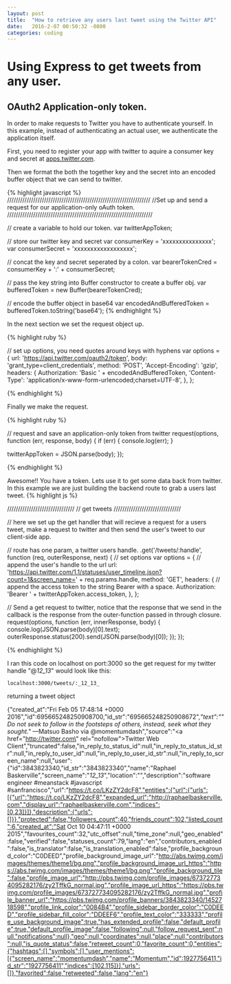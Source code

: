 ```yaml
---
layout: post
title:  "How to retrieve any users last tweet using the Twitter API"
date:   2016-2-07 00:50:32 -0800
categories: coding
---
```


# Using Express to get tweets from any user.

## OAuth2 Application-only token.

  In order to make requests to Twitter you have to authenticate yourself.   In this example, instead of authenticating an actual user, we authenticate the application itself.

   First, you need to register your app with twitter to aquire a consumer key and secret at [apps.twitter.com][twitter-apps]. 

   Then we format the both the together key and the secret into an encoded buffer object that we can send to twitter. 

{% highlight javascript %}
//////////////////////////////////////////////////////////////////
//Set up and send a request for our application-only oAuth token.
///////////////////////////////////////////////////////////////////

// create a variable to hold our token.
var twitterAppToken;

// store our twitter key and secret
var consumerKey = 'xxxxxxxxxxxxxxx';
var consumerSecret = 'xxxxxxxxxxxxxxxxxx';

// concat the key and secret seperated by a colon.
var bearerTokenCred = consumerKey + ':' + consumerSecret;

// pass the key string into Buffer constructor to create a buffer obj.
var bufferedToken = new Buffer(bearerTokenCred);

// encode the buffer object in base64
var encodedAndBufferedToken = bufferedToken.toString('base64');
{% endhighlight %}
  
  In the next section we set the request object up. 

{% highlight ruby %}

// set up options, you need quotes around keys with hyphens
var options = {
  url: 'https://api.twitter.com/oauth2/token',
  body: 'grant_type=client_credentials',
  method: 'POST',
  'Accept-Encoding': 'gzip',
  headers: {
    Authorization: 'Basic ' + encodedAndBufferedToken,
    'Content-Type': 'application/x-www-form-urlencoded;charset=UTF-8',
  },
};

{% endhighlight %}
  
  Finally we make the request.

{% highlight ruby %}

// request and save an application-only token from twitter
request(options, function (err, response, body) {
  if (err) {
    console.log(err);
  }

  twitterAppToken = JSON.parse(body);
});

{% endhighlight %}
  
  Awesome!! You have a token.  Lets use it to get some data back from twitter. In this example we are just building the backend route to grab a users last tweet.
{% highlight js %}

///////////////////////////////
// get tweets
///////////////////////////////

// here we set up the get handler that will recieve a request for a users tweet, make a request to twitter and then send the user's tweet to our client-side app.

// route has one param, a twitter users handle.
.get('/tweets/:handle', function (req, outerResponse, next) {
  // set options
  var options = {
    // append the user's handle to the url
    url: 'https://api.twitter.com/1.1/statuses/user_timeline.json?count=1&screen_name=' + req.params.handle,
    method: 'GET',
    headers: {
      // append the access token to the string Bearer with a space.
      Authorization: 'Bearer ' + twitterAppToken.access_token,
    },
  };

  // Send a get request to twitter, notice that the response that we send in the callback is the response from the outer-function passed in through closure.
  request(options, function (err, innerResponse, body) {
    console.log(JSON.parse(body)[0].text);
    outerResponse.status(200).send(JSON.parse(body)[0]);
  });
});


{% endhighlight %}

I ran this code on localhost on port:3000 so the get request for my twitter handle "@_12_13_" would look like this:

    localhost:3000/tweets/:_12_13_

  returning a tweet object

  {"created_at":"Fri Feb 05 17:48:14 +0000 2016","id":695665248250908700,"id_str":"695665248250908672",*"text":"\"Do not seek to follow in the footsteps of others, instead, seek what they sought.\"* —Matsuo Basho via @momentumdash","source":"<a href=\"http://twitter.com\" rel=\"nofollow\">Twitter Web Client</a>","truncated":false,"in_reply_to_status_id":null,"in_reply_to_status_id_str":null,"in_reply_to_user_id":null,"in_reply_to_user_id_str":null,"in_reply_to_screen_name":null,"user":{"id":3843823340,"id_str":"3843823340","name":"Raphael Baskerville","screen_name":"_12_13_","location":"","description":"software engineer #meanstack #javascript #sanfrancisco","url":"https://t.co/LKzZY2dcF8","entities":{"url":{"urls":[{"url":"https://t.co/LKzZY2dcF8","expanded_url":"http://raphaelbaskerville.com","display_url":"raphaelbaskerville.com","indices":[0,23]}]},"description":{"urls":[]}},"protected":false,"followers_count":40,"friends_count":102,"listed_count":6,"created_at":"Sat Oct 10 04:47:11 +0000 2015","favourites_count":32,"utc_offset":null,"time_zone":null,"geo_enabled":false,"verified":false,"statuses_count":79,"lang":"en","contributors_enabled":false,"is_translator":false,"is_translation_enabled":false,"profile_background_color":"C0DEED","profile_background_image_url":"http://abs.twimg.com/images/themes/theme1/bg.png","profile_background_image_url_https":"https://abs.twimg.com/images/themes/theme1/bg.png","profile_background_tile":false,"profile_image_url":"http://pbs.twimg.com/profile_images/673727734095282176/zy2TffkG_normal.jpg","profile_image_url_https":"https://pbs.twimg.com/profile_images/673727734095282176/zy2TffkG_normal.jpg","profile_banner_url":"https://pbs.twimg.com/profile_banners/3843823340/1452718598","profile_link_color":"0084B4","profile_sidebar_border_color":"C0DEED","profile_sidebar_fill_color":"DDEEF6","profile_text_color":"333333","profile_use_background_image":true,"has_extended_profile":false,"default_profile":true,"default_profile_image":false,"following":null,"follow_request_sent":null,"notifications":null},"geo":null,"coordinates":null,"place":null,"contributors":null,"is_quote_status":false,"retweet_count":0,"favorite_count":0,"entities":{"hashtags":[],"symbols":[],"user_mentions":[{"screen_name":"momentumdash","name":"Momentum","id":1927756411,"id_str":"1927756411","indices":[102,115]}],"urls":[]},"favorited":false,"retweeted":false,"lang":"en"}




[twitter-apps]: https://apps.twitter.com/

